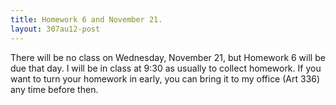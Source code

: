 ```yaml
---
title: Homework 6 and November 21.
layout: 307au12-post
---
```


There will be no class on Wednesday, November 21, but Homework 6 will be due that day. I will be in class at 9:30 as usually to collect homework. If you want to turn your homework in early, you can bring it to my office (Art 336) any time before then.
